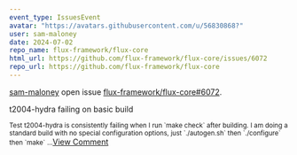 ```yaml
---
event_type: IssuesEvent
avatar: "https://avatars.githubusercontent.com/u/56830868?"
user: sam-maloney
date: 2024-07-02
repo_name: flux-framework/flux-core
html_url: https://github.com/flux-framework/flux-core/issues/6072
repo_url: https://github.com/flux-framework/flux-core
---
```


<a href='https://github.com/sam-maloney' target='_blank'>sam-maloney</a> open issue <a href='https://github.com/flux-framework/flux-core/issues/6072' target='_blank'>flux-framework/flux-core#6072</a>.

<p>t2004-hydra failing on basic build</p><small>Test t2004-hydra is consistently failing when I run `make check` after building. I am doing a standard build with no special configuration options, just `./autogen.sh` then `./configure` then `make`...</small><a href='https://github.com/flux-framework/flux-core/issues/6072' target='_blank'>View Comment</a>